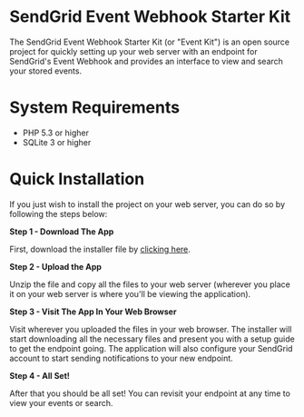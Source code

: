 # SendGrid Event Webhook Starter Kit

The SendGrid Event Webhook Starter Kit (or "Event Kit") is an open source project for quickly setting up your web server with an endpoint for SendGrid's Event Webhook and provides an interface to view and search your stored events.

# System Requirements

- PHP 5.3 or higher
- SQLite 3 or higher

# Quick Installation

If you just wish to install the project on your web server, you can do so by following the steps below:

**Step 1 - Download The App**

First, download the installer file by [clicking here](https://github.com/sendgrid/eventkit/blob/master/quick_installer/event_kit.zip?raw=true).

**Step 2 - Upload the App**

Unzip the file and copy all the files to your web server (wherever you place it on your web server is where you'll be viewing the application).

**Step 3 - Visit The App In Your Web Browser**

Visit wherever you uploaded the files in your web browser.  The installer will start downloading all the necessary files and present you with a setup guide to get the endpoint going.  The application will also configure your SendGrid account to start sending notifications to your new endpoint.

**Step 4 - All Set!**

After that you should be all set! You can revisit your endpoint at any time to view your events or search.